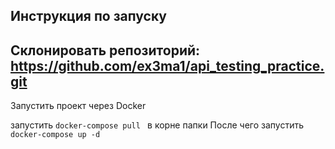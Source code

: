 ## Инструкция по запуску 

Склонировать репозиторий:
https://github.com/ex3ma1/api_testing_practice.git
-------


Запустить проект через Docker

запустить `docker-compose pull ` в корне папки
После чего запустить `docker-compose up -d `


